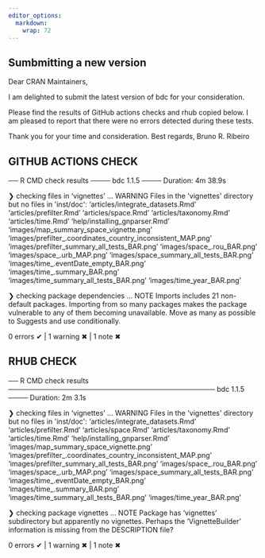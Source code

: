 ```yaml
---
editor_options: 
  markdown: 
    wrap: 72
---
```


## Sumbmitting a new version

Dear CRAN Maintainers,

I am delighted to submit the latest version of bdc for your consideration.

Please find the results of GitHub actions checks and rhub copied below. I am pleased to report that there were no errors detected during these tests.

Thank you for your time and consideration.
Best regards,
Bruno R. Ribeiro


## GITHUB ACTIONS CHECK

── R CMD check results ──── bdc 1.1.5 ────
Duration: 4m 38.9s

❯ checking files in ‘vignettes’ ... WARNING
Files in the 'vignettes' directory but no files in 'inst/doc':
  ‘articles/integrate_datasets.Rmd’ ‘articles/prefilter.Rmd’
‘articles/space.Rmd’ ‘articles/taxonomy.Rmd’ ‘articles/time.Rmd’
‘help/installing_gnparser.Rmd’
‘images/map_summary_space_vignette.png’
‘images/prefilter_.coordinates_country_inconsistent_MAP.png’
‘images/prefilter_summary_all_tests_BAR.png’
‘images/space_.rou_BAR.png’ ‘images/space_.urb_MAP.png’
‘images/space_summary_all_tests_BAR.png’
‘images/time_.eventDate_empty_BAR.png’ ‘images/time_.summary_BAR.png’
‘images/time_summary_all_tests_BAR.png’ ‘images/time_year_BAR.png’

❯ checking package dependencies ... NOTE
Imports includes 21 non-default packages.
Importing from so many packages makes the package vulnerable to any of
them becoming unavailable.  Move as many as possible to Suggests and
use conditionally.

0 errors ✔ | 1 warning ✖ | 1 note ✖

## RHUB CHECK
── R CMD check results ────────────────────────────────────────── bdc 1.1.5 ────
Duration: 2m 3.1s

❯ checking files in ‘vignettes’ ... WARNING
  Files in the 'vignettes' directory but no files in 'inst/doc':
    ‘articles/integrate_datasets.Rmd’ ‘articles/prefilter.Rmd’
    ‘articles/space.Rmd’ ‘articles/taxonomy.Rmd’ ‘articles/time.Rmd’
    ‘help/installing_gnparser.Rmd’
    ‘images/map_summary_space_vignette.png’
    ‘images/prefilter_.coordinates_country_inconsistent_MAP.png’
    ‘images/prefilter_summary_all_tests_BAR.png’
    ‘images/space_.rou_BAR.png’ ‘images/space_.urb_MAP.png’
    ‘images/space_summary_all_tests_BAR.png’
    ‘images/time_.eventDate_empty_BAR.png’ ‘images/time_.summary_BAR.png’
    ‘images/time_summary_all_tests_BAR.png’ ‘images/time_year_BAR.png’

❯ checking package vignettes ... NOTE
  Package has ‘vignettes’ subdirectory but apparently no vignettes.
  Perhaps the ‘VignetteBuilder’ information is missing from the
  DESCRIPTION file?

0 errors ✔ | 1 warning ✖ | 1 note ✖